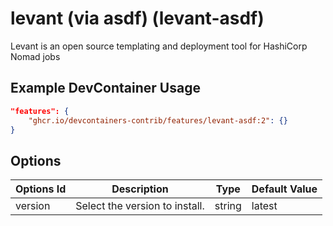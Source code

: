 
# levant (via asdf) (levant-asdf)

Levant is an open source templating and deployment tool for HashiCorp Nomad jobs

## Example DevContainer Usage

```json
"features": {
    "ghcr.io/devcontainers-contrib/features/levant-asdf:2": {}
}
```

## Options

| Options Id | Description | Type | Default Value |
|-----|-----|-----|-----|
| version | Select the version to install. | string | latest |


